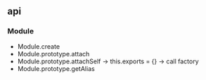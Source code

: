 ## api
### Module
* Module.create
* Module.prototype.attach
* Module.prototype.attachSelf -> this.exports = {} -> call factory
* Module.prototype.getAlias
